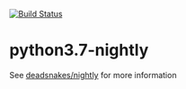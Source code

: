 [![Build Status](https://github.com/deadsnakes/python3.7-nightly/workflows/main/badge.svg)](https://github.com/deadsnakes/python3.7-nightly/actions)

python3.7-nightly
=================

See [deadsnakes/nightly] for more information

[deadsnakes/nightly]: https://github.com/deadsnakes/nightly
